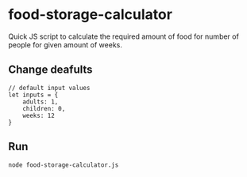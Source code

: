 # food-storage-calculator

Quick JS script to calculate the required amount of food for number of people for given amount of weeks.


## Change deafults

```
// default input values
let inputs = {
    adults: 1,
    children: 0,
    weeks: 12
}
```


## Run

```node food-storage-calculator.js```
